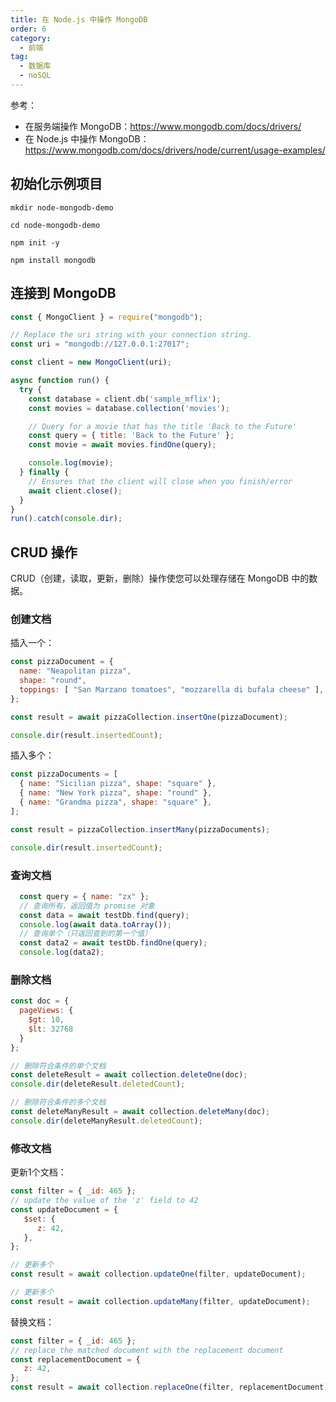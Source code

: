 ```yaml
---
title: 在 Node.js 中操作 MongoDB
order: 6
category:
  - 前端
tag:
  - 数据库
  - noSQL	
---
```


参考：

- 在服务端操作 MongoDB：https://www.mongodb.com/docs/drivers/
- 在 Node.js 中操作 MongoDB：https://www.mongodb.com/docs/drivers/node/current/usage-examples/

## 初始化示例项目

```shell
mkdir node-mongodb-demo

cd node-mongodb-demo

npm init -y

npm install mongodb
```

## 连接到 MongoDB

```javascript
const { MongoClient } = require("mongodb");

// Replace the uri string with your connection string.
const uri = "mongodb://127.0.0.1:27017";

const client = new MongoClient(uri);

async function run() {
  try {
    const database = client.db('sample_mflix');
    const movies = database.collection('movies');

    // Query for a movie that has the title 'Back to the Future'
    const query = { title: 'Back to the Future' };
    const movie = await movies.findOne(query);

    console.log(movie);
  } finally {
    // Ensures that the client will close when you finish/error
    await client.close();
  }
}
run().catch(console.dir);
```

## CRUD 操作

CRUD（创建，读取，更新，删除）操作使您可以处理存储在 MongoDB 中的数据。

### 创建文档

插入一个：

```javascript
const pizzaDocument = {
  name: "Neapolitan pizza",
  shape: "round",
  toppings: [ "San Marzano tomatoes", "mozzarella di bufala cheese" ],
};

const result = await pizzaCollection.insertOne(pizzaDocument);

console.dir(result.insertedCount);
```

插入多个：

```javascript
const pizzaDocuments = [
  { name: "Sicilian pizza", shape: "square" },
  { name: "New York pizza", shape: "round" },
  { name: "Grandma pizza", shape: "square" },
];

const result = pizzaCollection.insertMany(pizzaDocuments);

console.dir(result.insertedCount);
```

### 查询文档

```javascript
  const query = { name: "zx" };
  // 查询所有，返回值为 promise 对象
  const data = await testDb.find(query);
  console.log(await data.toArray());
  // 查询单个（只返回查到的第一个值）
  const data2 = await testDb.findOne(query);
  console.log(data2);
```

### 删除文档

```javascript
const doc = {
  pageViews: {
    $gt: 10,
    $lt: 32768
  }
};

// 删除符合条件的单个文档
const deleteResult = await collection.deleteOne(doc);
console.dir(deleteResult.deletedCount);

// 删除符合条件的多个文档
const deleteManyResult = await collection.deleteMany(doc);
console.dir(deleteManyResult.deletedCount);
```

### 修改文档

更新1个文档：

```javascript
const filter = { _id: 465 };
// update the value of the 'z' field to 42
const updateDocument = {
   $set: {
      z: 42,
   },
};

// 更新多个
const result = await collection.updateOne(filter, updateDocument);

// 更新多个
const result = await collection.updateMany(filter, updateDocument);
```

替换文档：

```javascript
const filter = { _id: 465 };
// replace the matched document with the replacement document
const replacementDocument = {
   z: 42,
};
const result = await collection.replaceOne(filter, replacementDocument);
```